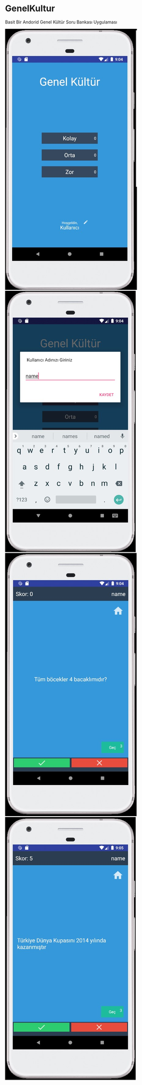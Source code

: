 # GenelKultur
Basit Bir Andorid Genel Kültür Soru Bankası Uygulaması

![HomePage](https://github.com/cagdaskaraca/GenelKultur/blob/master/Images/HomePage.jpg)![HomePage](https://github.com/cagdaskaraca/GenelKultur/blob/master/Images/Rename.jpg)![HomePage](https://github.com/cagdaskaraca/GenelKultur/blob/master/Images/Question.jpg)![HomePage](https://github.com/cagdaskaraca/GenelKultur/blob/master/Images/TrueAnswer.jpg)
